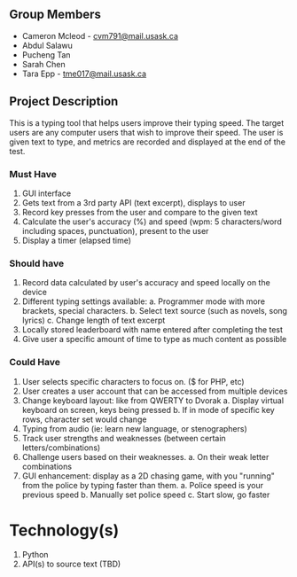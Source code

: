 ## Group Members

- Cameron Mcleod - cvm791@mail.usask.ca
- Abdul Salawu
- Pucheng Tan
- Sarah Chen
- Tara Epp - tme017@mail.usask.ca

## Project Description

This is a typing tool that helps users improve their typing speed. The target users are any computer users that wish to improve their speed. The user is given text to type, and metrics are recorded and displayed at the end of the test. 

### Must Have

1. GUI interface
2. Gets text from a 3rd party API (text excerpt), displays to user
3. Record key presses from the user and compare to the given text
4. Calculate the user's accuracy (%) and speed (wpm: 5 characters/word including spaces, punctuation), present to the user
5. Display a timer (elapsed time)

### Should have

1. Record data calculated by user's accuracy and speed locally on the device
2. Different typing settings available:
a. Programmer mode with more brackets, special characters.
b. Select text source (such as novels, song lyrics)
c. Change length of text excerpt
3. Locally stored leaderboard with name entered after completing the test
4. Give user a specific amount of time to type as much content as possible

### Could Have

1. User selects specific characters to focus on. ($ for PHP, etc)
2. User creates a user account that can be accessed from multiple devices
3. Change keyboard layout: like from QWERTY to Dvorak
a. Display virtual keyboard on screen, keys being pressed
b. If in mode of specific key rows, character set would change
4. Typing from audio (ie: learn new language, or stenographers)
5. Track user strengths and weaknesses (between certain letters/combinations)
6. Challenge users based on their weaknesses.
a. On their weak letter combinations
7. GUI enhancement: display as a 2D chasing game, with you "running" from the police by typing faster than them. 
a. Police speed is your previous speed
b. Manually set police speed
c. Start slow, go faster


# Technology(s)

1. Python
2. API(s) to source text (TBD)